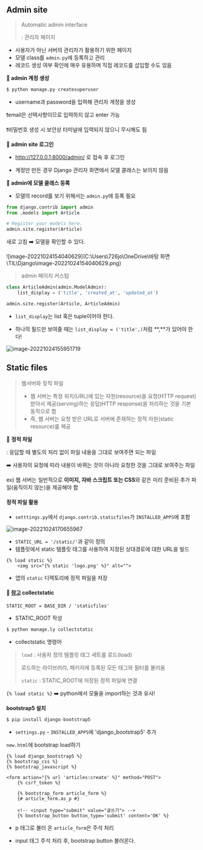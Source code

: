 ## Admin site

> Automatic admin interface
>
> : 관리자 페이지

- 사용자가 아닌 서버의 관리자가 활용하기 위한 페이지
- 모델 class를 `admin.py`에 등록하고 관리
- 레코드 생성 여부 확인에 매우 유용하며 직접 레코드를 삽입할 수도 있음

**📍 admin 계정 생성**

```python
$ python manage.py createsuperuser
```

- username과 password을 입력해 관리자 계정을 생성

❗email은 선택사항이므로 입력하지 않고 enter 가능

❗비밀번호 생성 시 보안상 터미널에 입력되지 않으니 무시해도 됨

**📍 admin site 로그인**

- http://127.0.0.1:8000/admin/ 로 접속 후 로그인

- 계정만 만든 경우 Django 관리자 화면에서 모델 클래스는 보이지 않음

**📍 admin에 모델 클래스 등록**

- 모델의 record를 보기 위해서는 `admin.py`에 등록 필요

```python
from django.contrib import admin
from .models import Article

# Register your models here.
admin.site.register(Article)
```

새로 고침 ➡️ 모델을 확인할 수 있다.

![image-20221024154040629](C:\Users\726jo\OneDrive\바탕 화면\TIL\Django\image-20221024154040629.png)

> admin 페이지 커스텀

```python
class ArticleAdmin(admin.ModelAdmin):
    list_display = ('title', 'created_at', 'updated_at')

admin.site.register(Article, ArticleAdmin)
```

- `list_display`는 list 혹은 tuple이어야 한다.

- 하나의 필드만 보여줄 때는 `list_display = ('title',)`처럼 **,**가 있어야 한다!

![image-20221024155951719](C:\Users\726jo\AppData\Roaming\Typora\typora-user-images\image-20221024155951719.png)



## Static files

> 웹서버와 정적 파일
>
> - 웹 서버는 특정 위치(URL)에 있는 자원(resource)을 요청(HTTP request) 받아서 제공(serving)하는 응답(HTTP response)을 처리하는 것을 기본 동작으로 함
> - 즉, 웹 서버는 요청 받은 URL로 서버에 존재하는 정적 자원(static resource)를 제공

🧐 **정적 파일**

: 응답할 때 별도의 처리 없이 파일 내용을 그대로 보여주면 되는 파일

➡️ 사용자의 요청에 따라 내용이 바뀌는 것이 아니라 요청한 것을 그대로 보여주는 파일

ex) 웹 서버는 일반적으로 **이미지, 자바 스크립트 또는 CSS**와 같은 미리 준비된 추가 파일(움직이지 않는)을 제공해야 함

#### 정적 파일 활용

- `setttings.py`에서 `django.contrib.staticfiles`가 `INSTALLED_APPS`에 포함

![image-20221024170655967](C:\Users\726jo\AppData\Roaming\Typora\typora-user-images\image-20221024170655967.png)

- `STATIC_URL = '/static/'`과 같이 정의
- 템플릿에서 static 템플릿 태그를 사용하여 지정된 상대경로에 대한 URL을 빌드

```
{% load static %}
    <img src="{% static 'logo.png' %}" alt="">
```

- 앱의 `static` 디렉토리에 정적 파일을 저장



#### 🔎 [참고](https://docs.djangoproject.com/en/3.2/ref/contrib/staticfiles/#collectstatic) collectstatic

```
STATIC_ROOT = BASE_DIR / 'staticfiles'
```

- STATIC_ROOT 작성

```python
$ python manage.ly collectstatic
```

- collectstatic 명령어

> `load` : 사용자 정의 템플릿 태그 세트를 로드(load)
>
> 로드하는 라이브러리, 패키지에 등록된 모든 태그와 필터를 불러옴
>
> `static` : STATIC_ROOT에 저장된 정적 파일에 연결

`{% load static %}` ➡️ python에서 모듈을 import하는 것과 유사!



**bootstrap5 설치**

```python
$ pip install django-bootstrap5
```

- `settings.py` - `INSTALLED_APPS`에 'django_bootstrap5' 추가

`new.html`에 bootstrap load하기

```
{% load django_bootstrap5 %}
{% bootstrap_css %}
{% bootstrap_javascript %}

<form action="{% url 'articles:create' %}" method="POST">
    {% csrf_token %}

    {% bootstrap_form article_form %}
    {# article_form.as_p #} 
    
    <!-- <input type="submit" value="글쓰기"> -->
    {% bootstrap_button button_type='submit' content='OK' %}
```

- p 태그로 불러 온 `article_form`은 주석 처리

- input 태그 주석 처리 후, bootstrap button 불러온다.
